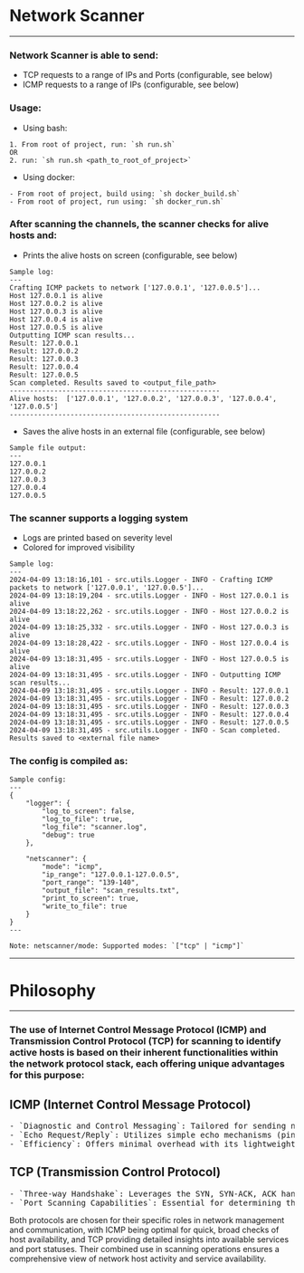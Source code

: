 # Network Scanner
---
### Network Scanner is able to send:
- TCP requests to a range of IPs and Ports (configurable, see below)
- ICMP requests to a range of IPs (configurable, see below)

### Usage:
- Using bash:
```
1. From root of project, run: `sh run.sh`
OR
2. run: `sh run.sh <path_to_root_of_project>`
```

- Using docker:
```
- From root of project, build using: `sh docker_build.sh`
- From root of project, run using: `sh docker_run.sh`
```

### After scanning the channels, the scanner checks for alive hosts and:
- Prints the alive hosts on screen (configurable, see below)
```
Sample log:
---
Crafting ICMP packets to network ['127.0.0.1', '127.0.0.5']...
Host 127.0.0.1 is alive
Host 127.0.0.2 is alive
Host 127.0.0.3 is alive
Host 127.0.0.4 is alive
Host 127.0.0.5 is alive
Outputting ICMP scan results...
Result: 127.0.0.1
Result: 127.0.0.2
Result: 127.0.0.3
Result: 127.0.0.4
Result: 127.0.0.5
Scan completed. Results saved to <output_file_path>
----------------------------------------------------
Alive hosts:  ['127.0.0.1', '127.0.0.2', '127.0.0.3', '127.0.0.4', '127.0.0.5']
----------------------------------------------------

```
- Saves the alive hosts in an external file (configurable, see below)
```
Sample file output:
---
127.0.0.1
127.0.0.2
127.0.0.3
127.0.0.4
127.0.0.5
```
### The scanner supports a logging system
- Logs are printed based on severity level
- Colored for improved visibility
```
Sample log:
---
2024-04-09 13:18:16,101 - src.utils.Logger - INFO - Crafting ICMP packets to network ['127.0.0.1', '127.0.0.5']...
2024-04-09 13:18:19,204 - src.utils.Logger - INFO - Host 127.0.0.1 is alive
2024-04-09 13:18:22,262 - src.utils.Logger - INFO - Host 127.0.0.2 is alive
2024-04-09 13:18:25,332 - src.utils.Logger - INFO - Host 127.0.0.3 is alive
2024-04-09 13:18:28,422 - src.utils.Logger - INFO - Host 127.0.0.4 is alive
2024-04-09 13:18:31,495 - src.utils.Logger - INFO - Host 127.0.0.5 is alive
2024-04-09 13:18:31,495 - src.utils.Logger - INFO - Outputting ICMP scan results...
2024-04-09 13:18:31,495 - src.utils.Logger - INFO - Result: 127.0.0.1
2024-04-09 13:18:31,495 - src.utils.Logger - INFO - Result: 127.0.0.2
2024-04-09 13:18:31,495 - src.utils.Logger - INFO - Result: 127.0.0.3
2024-04-09 13:18:31,495 - src.utils.Logger - INFO - Result: 127.0.0.4
2024-04-09 13:18:31,495 - src.utils.Logger - INFO - Result: 127.0.0.5
2024-04-09 13:18:31,495 - src.utils.Logger - INFO - Scan completed. Results saved to <external file name>
```

### The config is compiled as:
```
Sample config:
---
{
    "logger": {
        "log_to_screen": false,
        "log_to_file": true,
        "log_file": "scanner.log",
        "debug": true
    },

    "netscanner": {
        "mode": "icmp",
        "ip_range": "127.0.0.1-127.0.0.5",
        "port_range": "139-140",
        "output_file": "scan_results.txt",
        "print_to_screen": true,
        "write_to_file": true
    }
}
---

Note: netscanner/mode: Supported modes: `["tcp" | "icmp"]`
```
---

# Philosophy
---
### The use of Internet Control Message Protocol (ICMP) and Transmission Control Protocol (TCP) for scanning to identify active hosts is based on their inherent functionalities within the network protocol stack, each offering unique advantages for this purpose:

## ICMP (Internet Control Message Protocol)
<pre>
- `Diagnostic and Control Messaging`: Tailored for sending network diagnostic or control messages, facilitating error reporting and status inquiries.
- `Echo Request/Reply`: Utilizes simple echo mechanisms (ping) for host reachability checks, making it straightforward to ascertain if a host is active.
- `Efficiency`: Offers minimal overhead with its lightweight messages, ideal for broad scanning operations.
</pre>

## TCP (Transmission Control Protocol)
<pre>
- `Three-way Handshake`: Leverages the SYN, SYN-ACK, ACK handshake for connection establishment, allowing for the detection of open ports without completing a connection. This method, known as SYN scanning, is stealthy and often evades certain firewall protections.
- `Port Scanning Capabilities`: Essential for determining the open ports on a host, as it directly tries to establish connections, providing clear insights into the services running on a host.
</pre>

Both protocols are chosen for their specific roles in network management and communication, with ICMP being optimal for quick, broad checks of host availability, and TCP providing detailed insights into available services and port statuses. Their combined use in scanning operations ensures a comprehensive view of network host activity and service availability.
